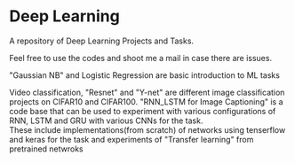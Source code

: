 #  Deep Learning 
A repository of Deep Learning Projects and Tasks.

Feel free to use the codes and shoot me a mail in case there are issues.

"Gaussian NB" and Logistic Regression are basic introduction to ML tasks 

Video classification, "Resnet" and "Y-net" are different image classification projects on CIFAR10 and CIFAR100. 
"RNN_LSTM for Image Captioning" is a code base that can be used to experiment with various configurations of RNN, LSTM and GRU with various CNNs for the task.  
These include implementations(from scratch) of networks using tenserflow and keras for the task and experiments of "Transfer learning"  from pretrained netwroks 